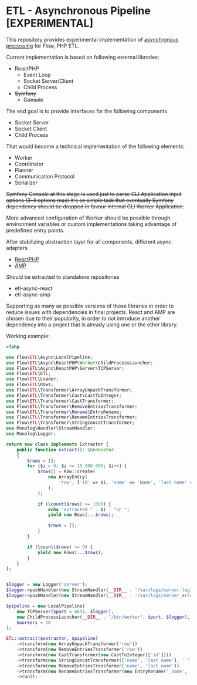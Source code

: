 # ETL - Asynchronous Pipeline [EXPERIMENTAL]   

This repository provides experimental implementation of [asynchronous processing](https://github.com/flow-php/etl/discussions/129) for Flow, PHP ETL.

Current implementation is based on following external libraries: 

* ReactPHP
    - Event Loop 
    - Socket Server/Client 
    - Child Process
* <s>Symfony 
    - Console</s>
    
The end goal is to provide interfaces for the following components

- Socket Server 
- Socket Client 
- Child Process 

That would become a technical implementation of the following elements: 

- Worker
- Coordinator
- Planner 
- Communication Protocol
- Serializer

<s>Symfony Console at this stage is used just to parse CLI Application input options (3-4 options max) 
It's so simple task that eventually Symfony dependency should be dropped in favour internal CLI Worker Application.</s>   

More advanced configuration of Worker should be possible through environment variables or custom implementations taking
advantage of predefined entry points. 

After stabilizing abstraction layer for all components, different async adapters 

- [ReactPHP](https://reactphp.org/)
- [AMP](https://amphp.org/) 

Should be extracted to standalone repositories 

- etl-async-react
- etl-async-amp

Supporting as many as possible versions of those libraries in order to reduce issues with dependencies in 
final projects. 
React and AMP are chosen due to their popularity, in order to not introduce another dependency into a project
that is already using one or the other library. 


Working example: 

```php
<?php

use Flow\ETL\Async\LocalPipeline;
use Flow\ETL\Async\ReactPHP\Worker\ChildProcessLauncher;
use Flow\ETL\Async\ReactPHP\Server\TCPServer;
use Flow\ETL\ETL;
use Flow\ETL\Loader;
use Flow\ETL\Rows;
use Flow\ETL\Transformer\ArrayUnpackTransformer;
use Flow\ETL\Transformer\Cast\CastToInteger;
use Flow\ETL\Transformer\CastTransformer;
use Flow\ETL\Transformer\RemoveEntriesTransformer;
use Flow\ETL\Transformer\Rename\EntryRename;
use Flow\ETL\Transformer\RenameEntriesTransformer;
use Flow\ETL\Transformer\StringConcatTransformer;
use Monolog\Handler\StreamHandler;
use Monolog\Logger;

return new class implements Extractor {
    public function extract(): \Generator
    {
        $rows = [];
        for ($i = 0; $i <= 10_000_000; $i++) {
            $rows[] = Row::create(
                new ArrayEntry(
                    'row', ['id' => $i, 'name' => 'Name', 'last name' => 'Last Name', 'phone' => '123 123 123']
                ),
            );

            if (\count($rows) >= 1000) {
                echo "extracted " . $i . "\n ";
                yield new Rows(...$rows);

                $rows = [];
            }
        }

        if (\count($rows) >= 0) {
            yield new Rows(...$rows);
        }
    }
};


$logger = new Logger('server');
$logger->pushHandler(new StreamHandler(__DIR__ . '/var/logs/server.log', Logger::DEBUG));
$logger->pushHandler(new StreamHandler(__DIR__ . '/var/logs/server_error.log', Logger::ERROR, false));

$pipeline = new LocalPipeline(
    new TCPServer($port = 6651, $logger),
    new ChildProcessLauncher(__DIR__ . "/bin/worker", $port, $logger),
    $workers = 10
);

ETL::extract($extractor, $pipeline)
    ->transform(new ArrayUnpackTransformer('row'))
    ->transform(new RemoveEntriesTransformer('row'))
    ->transform(new CastTransformer(new CastToInteger(['id'])))
    ->transform(new StringConcatTransformer(['name', 'last name'], ' ', '_name'))
    ->transform(new RemoveEntriesTransformer('name', 'last name'))
    ->transform(new RenameEntriesTransformer(new EntryRename('_name', 'name')))
    ->run();
```